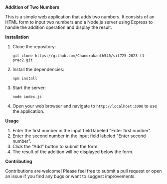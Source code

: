 
**Addition of Two Numbers**

This is a simple web application that adds two numbers. It consists of an HTML form to input two numbers and a Node.js server using Express to handle the addition operation and display the result.

**Installation**

1. Clone the repository:
   ```
   git clone https://github.com/Chandrakanth540/sit725-2023-t1-prac2.git
   ```

2. Install the dependencies:
   ```
   npm install
   ```

3. Start the server:
   ```
   node index.js
   ```

4. Open your web browser and navigate to `http://localhost:3000` to use the application.

**Usage**

1. Enter the first number in the input field labeled "Enter first number".
2. Enter the second number in the input field labeled "Enter second number".
3. Click the "Add" button to submit the form.
4. The result of the addition will be displayed below the form.

**Contributing**

Contributions are welcome! Please feel free to submit a pull request or open an issue if you find any bugs or want to suggest improvements.



